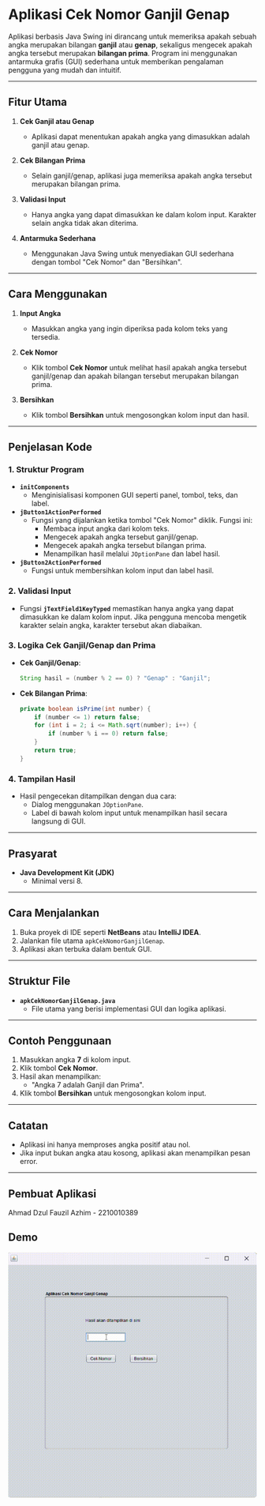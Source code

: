 # Aplikasi Cek Nomor Ganjil Genap
 
Aplikasi berbasis Java Swing ini dirancang untuk memeriksa apakah sebuah angka merupakan bilangan **ganjil** atau **genap**, sekaligus mengecek apakah angka tersebut merupakan **bilangan prima**. Program ini menggunakan antarmuka grafis (GUI) sederhana untuk memberikan pengalaman pengguna yang mudah dan intuitif.

---

## Fitur Utama
1. **Cek Ganjil atau Genap**
   - Aplikasi dapat menentukan apakah angka yang dimasukkan adalah ganjil atau genap.

2. **Cek Bilangan Prima**
   - Selain ganjil/genap, aplikasi juga memeriksa apakah angka tersebut merupakan bilangan prima.

3. **Validasi Input**
   - Hanya angka yang dapat dimasukkan ke dalam kolom input. Karakter selain angka tidak akan diterima.

4. **Antarmuka Sederhana**
   - Menggunakan Java Swing untuk menyediakan GUI sederhana dengan tombol "Cek Nomor" dan "Bersihkan".

---

## Cara Menggunakan
1. **Input Angka**
   - Masukkan angka yang ingin diperiksa pada kolom teks yang tersedia.

2. **Cek Nomor**
   - Klik tombol **Cek Nomor** untuk melihat hasil apakah angka tersebut ganjil/genap dan apakah bilangan tersebut merupakan bilangan prima.

3. **Bersihkan**
   - Klik tombol **Bersihkan** untuk mengosongkan kolom input dan hasil.

---

## Penjelasan Kode

### 1. Struktur Program
- **`initComponents`**
  - Menginisialisasi komponen GUI seperti panel, tombol, teks, dan label.
- **`jButton1ActionPerformed`**
  - Fungsi yang dijalankan ketika tombol "Cek Nomor" diklik. Fungsi ini:
    - Membaca input angka dari kolom teks.
    - Mengecek apakah angka tersebut ganjil/genap.
    - Mengecek apakah angka tersebut bilangan prima.
    - Menampilkan hasil melalui `JOptionPane` dan label hasil.
- **`jButton2ActionPerformed`**
  - Fungsi untuk membersihkan kolom input dan label hasil.

### 2. Validasi Input
- Fungsi **`jTextField1KeyTyped`** memastikan hanya angka yang dapat dimasukkan ke dalam kolom input. Jika pengguna mencoba mengetik karakter selain angka, karakter tersebut akan diabaikan.

### 3. Logika Cek Ganjil/Genap dan Prima
- **Cek Ganjil/Genap**:
  ```java
  String hasil = (number % 2 == 0) ? "Genap" : "Ganjil";
  ```
- **Cek Bilangan Prima**:
  ```java
  private boolean isPrime(int number) {
      if (number <= 1) return false;
      for (int i = 2; i <= Math.sqrt(number); i++) {
          if (number % i == 0) return false;
      }
      return true;
  }
  ```

### 4. Tampilan Hasil
- Hasil pengecekan ditampilkan dengan dua cara:
  - Dialog menggunakan `JOptionPane`.
  - Label di bawah kolom input untuk menampilkan hasil secara langsung di GUI.

---

## Prasyarat
- **Java Development Kit (JDK)**
  - Minimal versi 8.

---

## Cara Menjalankan
1. Buka proyek di IDE seperti **NetBeans** atau **IntelliJ IDEA**.
2. Jalankan file utama `apkCekNomorGanjilGenap`.
3. Aplikasi akan terbuka dalam bentuk GUI.

---

## Struktur File
- **`apkCekNomorGanjilGenap.java`**
  - File utama yang berisi implementasi GUI dan logika aplikasi.

---

## Contoh Penggunaan
1. Masukkan angka **7** di kolom input.
2. Klik tombol **Cek Nomor**.
3. Hasil akan menampilkan:
   - "Angka 7 adalah Ganjil dan Prima".
4. Klik tombol **Bersihkan** untuk mengosongkan kolom input.

---

## Catatan
- Aplikasi ini hanya memproses angka positif atau nol.
- Jika input bukan angka atau kosong, aplikasi akan menampilkan pesan error.

---

## Pembuat Aplikasi
Ahmad Dzul Fauzil Azhim - 2210010389

## Demo

 ![App Screenshot](https://github.com/AhmadDzulFauzilAzhim/apkCekNomorGanjilGenap/blob/main/img/demo%20cek%20nomor%20ganjil%20genap.gif)
